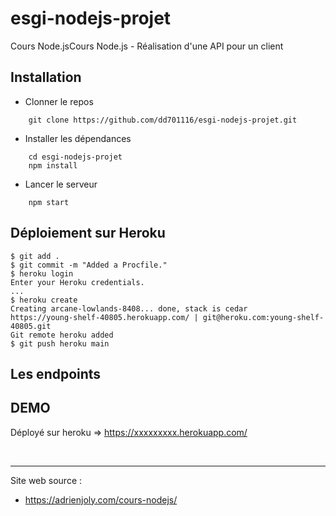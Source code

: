 # esgi-nodejs-projet
Cours Node.jsCours Node.js - Réalisation d'une API pour un client


## Installation

- Clonner le repos
```
    git clone https://github.com/dd701116/esgi-nodejs-projet.git
```

- Installer les dépendances
```
    cd esgi-nodejs-projet
    npm install
```

- Lancer le serveur
```
    npm start
```

## Déploiement sur Heroku

```
$ git add .
$ git commit -m "Added a Procfile."
$ heroku login
Enter your Heroku credentials.
...
$ heroku create
Creating arcane-lowlands-8408... done, stack is cedar
https://young-shelf-40805.herokuapp.com/ | git@heroku.com:young-shelf-40805.git
Git remote heroku added
$ git push heroku main
```

## Les endpoints

## DEMO

Déployé sur heroku => https://xxxxxxxxx.herokuapp.com/

<br>
<hr>

Site web source :
- https://adrienjoly.com/cours-nodejs/
